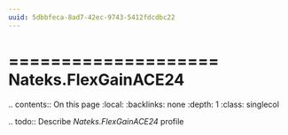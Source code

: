 ```yaml
---
uuid: 5dbbfeca-8ad7-42ec-9743-5412fdcdbc22
---
```



====================
Nateks.FlexGainACE24
====================

.. contents:: On this page
    :local:
    :backlinks: none
    :depth: 1
    :class: singlecol

.. todo::
    Describe *Nateks.FlexGainACE24* profile

